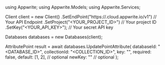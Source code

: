 using Appwrite;
using Appwrite.Models;
using Appwrite.Services;

Client client = new Client()
    .SetEndPoint("https://<REGION>.cloud.appwrite.io/v1") // Your API Endpoint
    .SetProject("<YOUR_PROJECT_ID>") // Your project ID
    .SetKey("<YOUR_API_KEY>"); // Your secret API key

Databases databases = new Databases(client);

AttributePoint result = await databases.UpdatePointAttribute(
    databaseId: "<DATABASE_ID>",
    collectionId: "<COLLECTION_ID>",
    key: "",
    required: false,
    default: [1, 2], // optional
    newKey: "" // optional
);